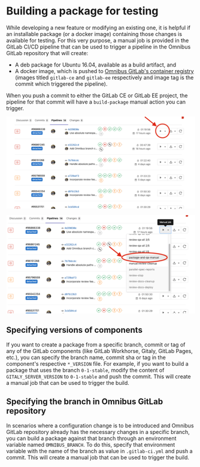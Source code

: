 # Building a package for testing

While developing a new feature or modifying an existing one, it is helpful if an
installable package (or a docker image) containing those changes is available
for testing. For this very purpose, a manual job is provided in the GitLab CI/CD
pipeline that can be used to trigger a pipeline in the Omnibus GitLab repository
that will create:

- A deb package for Ubuntu 16.04, available as a build artifact, and
- A docker image, which is pushed to [Omnibus GitLab's container
  registry](https://gitlab.com/gitlab-org/omnibus-gitlab/container_registry)
  (images titled `gitlab-ce` and `gitlab-ee` respectively and image tag is the
  commit which triggered the pipeline).

When you push a commit to either the GitLab CE or GitLab EE project, the
pipeline for that commit will have a `build-package` manual action you can
trigger.

![Manual actions](img/build_package_v12_6.png)

![Build package manual action](img/trigger_build_package_v12_6.png)

## Specifying versions of components

If you want to create a package from a specific branch, commit or tag of any of
the GitLab components (like GitLab Workhorse, Gitaly, GitLab Pages, etc.), you
can specify the branch name, commit sha or tag in the component's respective
`*_VERSION` file. For example, if you want to build a package that uses the
branch `0-1-stable`, modify the content of `GITALY_SERVER_VERSION` to
`0-1-stable` and push the commit. This will create a manual job that can be
used to trigger the build.

## Specifying the branch in Omnibus GitLab repository

In scenarios where a configuration change is to be introduced and Omnibus GitLab
repository already has the necessary changes in a specific branch, you can build
a package against that branch through an environment variable named
`OMNIBUS_BRANCH`. To do this, specify that environment variable with the name of
the branch as value in `.gitlab-ci.yml` and push a commit. This will create a
manual job that can be used to trigger the build.
